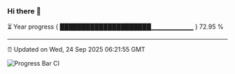 ### Hi there 👋

⏳ Year progress { █████████████████████▁▁▁▁▁▁▁▁▁ } 72.95 %

---

⏰ Updated on Wed, 24 Sep 2025 06:21:55 GMT

![Progress Bar CI](https://github.com/liununu/liununu/workflows/Progress%20Bar%20CI/badge.svg)
